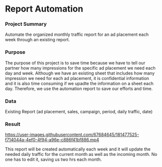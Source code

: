 # Report Automation

### Project Summary
Automate the organized monthly traffic report for an ad placement each week through an existing report.

### Purpose
The purpose of this project is to save time because we have to tell our partner how many impressions for the specific ad placement we need each day and week. Although we have an existing sheet that includes how many impression we need for each ad placement, it is confidential information and it is also time consuming if we upadte the information on a sheet each day. Therefore, we use the automation report to save our efforts and time.

### Data
Existing Report (ad placement, sales, campaign, period, daily traffic, date)

### Result

https://user-images.githubusercontent.com/67684645/181477525-f714044a-4ef0-4f94-a96e-c886f41bf886.mp4

This report will be created automatically each week and it will update the needed daily traffic for the current month as well as the incoming month. No one has to edit it, saving us two hrs each month.
